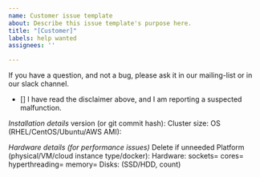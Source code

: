 ```yaml
---
name: Customer issue template
about: Describe this issue template's purpose here.
title: "[Customer]"
labels: help wanted
assignees: ''

---
```


If you have a question, and not a bug, please ask it in
our mailing-list or in our slack channel.

- [] I have read the disclaimer above, and I am reporting a suspected malfunction.

*Installation details*
version (or git commit hash):
Cluster size:
OS (RHEL/CentOS/Ubuntu/AWS AMI):

*Hardware details (for performance issues)*          Delete if unneeded
Platform (physical/VM/cloud instance type/docker):
Hardware: sockets= cores= hyperthreading= memory=
Disks: (SSD/HDD, count)
